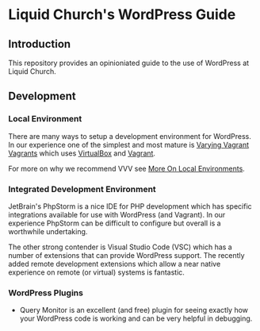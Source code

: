 # Liquid Church's WordPress Guide

## Introduction
This repository provides an opinioniated guide to the use of WordPress at Liquid Church.

## Development

### Local Environment
There are many ways to setup a development environment for WordPress. In our experience one of the simplest and most mature is [Varying Vagrant Vagrants](https://varyingvagrantvagrants.org/) which uses [VirtualBox](https://virtualbox.org/) and [Vagrant](https://vagrantup.com).

For more on why we recommend VVV see [More On Local Environments](https://github.com/LiquidChurch/wp-guide/blob/master/MoreOnLocalEnvironments.md).

### Integrated Development Environment
JetBrain's PhpStorm is a nice IDE for PHP development which has specific integrations available for use with WordPress (and Vagrant). In our experience PhpStorm can be difficult to configure but overall is a worthwhile undertaking.

The other strong contender is Visual Studio Code (VSC) which has a number of extensions that can provide WordPress support. The recently added remote development extensions which allow a near native experience on remote (or virtual) systems is fantastic.

### WordPress Plugins
- Query Monitor is an excellent (and free) plugin for seeing exactly how your WordPress code is working and can be very helpful in debugging.